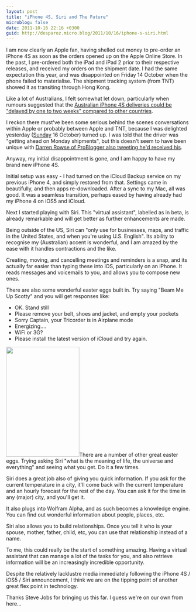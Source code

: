 ```yaml
---
layout: post
title: "iPhone 4S, Siri and The Future"
microblog: false
date: 2011-10-16 22:16 +0300
guid: http://desparoz.micro.blog/2011/10/16/iphone-s-siri.html
---
```

<p>I am now clearly an Apple fan, having shelled out money to pre-order an iPhone 4S as soon as the orders opened up on the Apple Online Store.
In the past, I pre-ordered both the iPad and iPad 2 prior to their respective releases, and received my orders on the shipment date. I had the same expectation this year, and was disappointed on Friday 14 October when the phone failed to materialise. The shipment tracking system (from TNT) showed it as transiting through Hong Kong.</p>
<p>Like a lot of Australians, I felt somewhat let down, particularly when rumours suggested that the <a href="http://www.tuaw.com/2011/10/14/apple-drops-the-ball-on-aussie-iphone-4s-pre-orders/">Australian iPhone 4S deliveries could be "delayed by one to two weeks" compared to other countries</a>.</p>
<p>I reckon there must've been some serious behind the scenes conversations within Apple or probably between Apple and TNT, because I was delighted yesterday (<span style="text-decoration: underline;">Sunday</span> 16 October) turned up. I was told that the driver was "getting ahead on Monday shipments", but this doesn't seem to have been unique with <a href="http://twitter.com/problogger/status/125372153284657153">Darren Rowse of ProBlogger also tweeting he'd received his</a>.</p>
<p>Anyway, my initial disappointment is gone, and I am happy to have my brand new iPhone 4S.</p>
<p>Initial setup was easy - I had turned on the iCloud Backup service on my previous iPhone 4, and simply restored from that. Settings came in beautifully, and then apps re-downloaded. After a sync to my Mac, all was good. It was a seamless transition, perhaps eased by having already had my iPhone 4 on iOS5 and iCloud.</p>
<p>Next I started playing with Siri. This "virtual assistant", labelled as in beta, is already remarkable and will get better as further enhancements are made.</p>
<p>Being outside of the US, Siri can "only use for businesses, maps, and traffic in the United States, and when you're using U.S. English". Its ability to recognise my (Australian) accent is wonderful, and I am amazed by the ease with it handles contractions and the like.</p>
<p>Creating, moving, and cancelling meetings and reminders is a snap, and its actually far easier than typing these into iOS, particularly on an iPhone. It reads messages and voicemails to you, and allows you to compose new ones.</p>
<p>There are also some wonderful easter eggs built in. Try saying "Beam Me Up Scotty" and you will get responses like:</p>
<ul>
<li>OK. Stand still</li>
<li>Please remove your belt, shoes and jacket, and empty your pockets</li>
<li>Sorry Captain, your Tricorder is in Airplane mode</li>
<li>Energizing….</li>
<li>WiFi or 3G?</li>
<li>Please install the latest version of iCloud and try again.</li>
</ul>
<p><a href="http://www.desparoz.me/wp-content/uploads/2011/10/IMG_0025.jpg"><img title="siri-life" height="300" alt="" width="200" class="alignright size-medium wp-image-218" src="http://www.desparoz.me/wp-content/uploads/2011/10/IMG_0025.jpg" /></a>There are a number of other great easter eggs. Trying asking Siri "what is the meaning of life, the universe and everything" and seeing what you get. Do it a few times.</p>
<p>Siri does a great job also of giving you quick information. If you ask for the current temperature in a city, it'll come back with the current temperature and an hourly forecast for the rest of the day. You can ask it for the time in any (major) city, and you'll get it.</p>
<p>It also plugs into Wolfram Alpha, and as such becomes a knowledge engine. You can find out wonderful information about people, places, etc.</p>
<p>Siri also allows you to build relationships. Once you tell it who is your spouse, mother, father, child, etc, you can use that relationship instead of a name.</p>
<p>To me, this could really be the start of something amazing. Having a virtual assistant that can manage a lot of the tasks for you, and also retrieve information will be an increasingly incredible opportunity.</p>
<p>Despite the relatively lacklustre media immediately following the iPhone 4S / iOS5 / Siri announcement, I think we are on the tipping point of another great flex point in technology.</p>
<p>Thanks Steve Jobs for bringing us this far. I guess we're on our own from here...</p>
